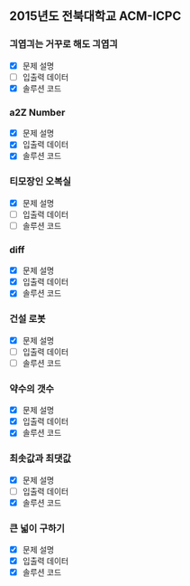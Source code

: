## 2015년도 전북대학교 ACM-ICPC

### 긔엽긔는 거꾸로 해도 긔엽긔

- [x] 문제 설명
- [ ] 입출력 데이터
- [x] 솔루션 코드

### a2Z Number

- [x] 문제 설명
- [x] 입출력 데이터
- [x] 솔루션 코드

### 티모장인 오복실

- [x] 문제 설명
- [ ] 입출력 데이터
- [ ] 솔루션 코드

### diff

- [x] 문제 설명
- [x] 입출력 데이터
- [x] 솔루션 코드

### 건설 로봇

- [x] 문제 설명
- [ ] 입출력 데이터
- [ ] 솔루션 코드

### 약수의 갯수

- [x] 문제 설명
- [x] 입출력 데이터
- [x] 솔루션 코드

### 최솟값과 최댓값

- [x] 문제 설명
- [ ] 입출력 데이터
- [x] 솔루션 코드

### 큰 넓이 구하기

- [x] 문제 설명
- [x] 입출력 데이터
- [x] 솔루션 코드
